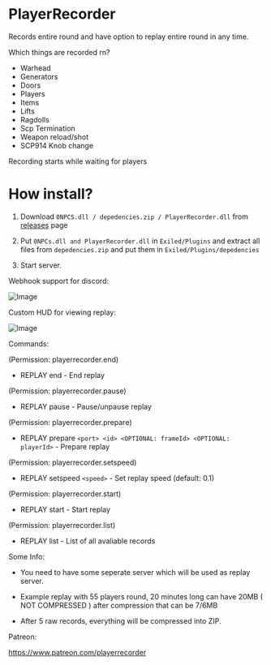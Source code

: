 # PlayerRecorder 
Records entire round and have option to replay entire round in any time.

Which things are recorded rn?
- Warhead
- Generators
- Doors
- Players
- Items
- Lifts
- Ragdolls
- Scp Termination
- Weapon reload/shot
- SCP914 Knob change

Recording starts while waiting for players


# How install?

1. Download ``0NPCS.dll / depedencies.zip / PlayerRecorder.dll`` from [releases](https://github.com/Killers0992/PlayerRecorder/releases) page

2. Put ``0NPCs.dll and PlayerRecorder.dll`` in ``Exiled/Plugins`` and extract all files from ``depedencies.zip`` and put them in ``Exiled/Plugins/depedencies``
 
3. Start server.

Webhook support for discord:

![Image](https://cdn.discordapp.com/attachments/668651891944587264/867326536154611712/unknown.png)

Custom HUD for viewing replay:

![Image](https://cdn.discordapp.com/attachments/742563439918055510/867385711845703700/unknown.png)

Commands:

(Permission: playerrecorder.end)

- REPLAY end - End replay

(Permission: playerrecorder.pause)

- REPLAY pause - Pause/unpause replay

(Permission: playerrecorder.prepare)

- REPLAY prepare ``<port> <id> <OPTIONAL: frameId> <OPTIONAL: playerId>`` - Prepare replay

(Permission: playerrecorder.setspeed)

- REPLAY setspeed ``<speed>`` - Set replay speed (default: 0.1)

(Permission: playerrecorder.start)

- REPLAY start - Start replay


(Permission: playerrecorder.list)

- REPLAY list - List of all avaliable records

Some Info:

- You need to have some seperate server which will be used as replay server.

- Example replay with 55 players round, 20 minutes long can have 20MB ( NOT COMPRESSED ) after compression that can be 7/6MB

- After 5 raw records, everything will be compressed into ZIP.

Patreon:

https://www.patreon.com/playerrecorder
